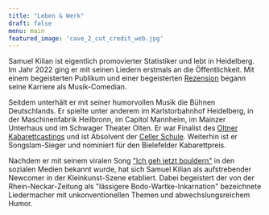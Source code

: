 ```yaml
---
title: "Leben & Werk"
draft: false
menu: main
featured_image: 'cave_2_cut_credit_web.jpg'
---
```


Samuel Kilian ist eigentlich promovierter Statistiker und lebt in Heidelberg. Im Jahr 2022 ging er mit seinen Liedern erstmals an die Öffentlichkeit. Mit einem begeisterten Publikum und einer begeisterten [Rezension](https://www.rnz.de/kultur/kultur-regional_artikel,-Heidelberg-Beim-Liederslam-kann-man-sich-auch-mal-zuruecklehnen-_arid,804697.html) begann seine Karriere als Musik-Comedian.

Seitdem unterhält er mit seiner humorvollen Musik die Bühnen Deutschlands. Er spielte unter anderem im Karlstorbahnhof Heidelberg, in der Maschinenfabrik Heilbronn, im Capitol Mannheim, im Mainzer Unterhaus und im Schwager Theater Olten. Er war Finalist des [Oltner Kabarettcastings](https://www.kabarett-casting.ch/samuel-kilian-klettert-aufs-podest/) und ist Absolvent der [Celler Schule](https://www.celler-schule.de/). Weiterhin ist er Songslam-Sieger und nominiert für den Bielefelder Kabarettpreis.

Nachdem er mit seinem viralen Song ["Ich geh jetzt bouldern"](https://www.instagram.com/reel/CvMXyCHohkO/?utm_source=ig_web_copy_link&igshid=MzRlODBiNWFlZA==) in den sozialen Medien bekannt wurde, hat sich Samuel Kilian als aufstrebender Newcomer in der Kleinkunst-Szene etabliert. Dabei begeistert der von der Rhein-Neckar-Zeitung als "lässigere Bodo-Wartke-Inkarnation" bezeichnete Liedermacher mit unkonventionellen Themen und abwechslungsreichem Humor.